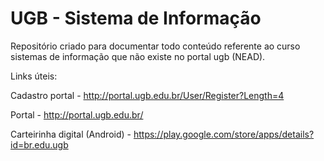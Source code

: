 # UGB - Sistema de Informação
Repositório criado para documentar todo conteúdo referente ao curso sistemas de informação que não existe no portal ugb (NEAD).

Links úteis:

Cadastro portal - http://portal.ugb.edu.br/User/Register?Length=4

Portal - http://portal.ugb.edu.br/

Carteirinha digital (Android) - https://play.google.com/store/apps/details?id=br.edu.ugb

